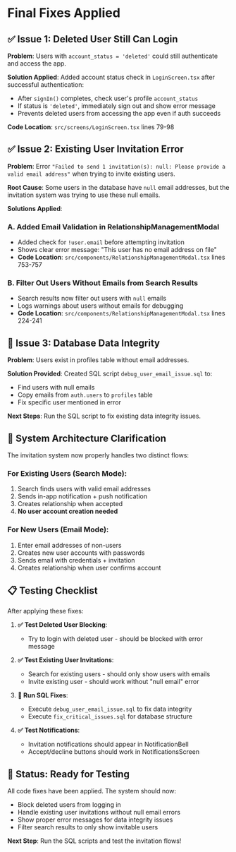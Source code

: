 # Final Fixes Applied

## ✅ Issue 1: Deleted User Still Can Login

**Problem**: Users with `account_status = 'deleted'` could still authenticate and access the app.

**Solution Applied**: Added account status check in `LoginScreen.tsx` after successful authentication:
- After `signIn()` completes, check user's profile `account_status`
- If status is `'deleted'`, immediately sign out and show error message
- Prevents deleted users from accessing the app even if auth succeeds

**Code Location**: `src/screens/LoginScreen.tsx` lines 79-98

## ✅ Issue 2: Existing User Invitation Error

**Problem**: Error `"Failed to send 1 invitation(s): null: Please provide a valid email address"` when trying to invite existing users.

**Root Cause**: Some users in the database have `null` email addresses, but the invitation system was trying to use these null emails.

**Solutions Applied**:

### A. Added Email Validation in RelationshipManagementModal
- Added check for `!user.email` before attempting invitation
- Shows clear error message: "This user has no email address on file"
- **Code Location**: `src/components/RelationshipManagementModal.tsx` lines 753-757

### B. Filter Out Users Without Emails from Search Results
- Search results now filter out users with `null` emails
- Logs warnings about users without emails for debugging
- **Code Location**: `src/components/RelationshipManagementModal.tsx` lines 224-241

## 🔧 Issue 3: Database Data Integrity

**Problem**: Users exist in profiles table without email addresses.

**Solution Provided**: Created SQL script `debug_user_email_issue.sql` to:
- Find users with null emails
- Copy emails from `auth.users` to `profiles` table
- Fix specific user mentioned in error

**Next Steps**: Run the SQL script to fix existing data integrity issues.

## 🎯 System Architecture Clarification

The invitation system now properly handles two distinct flows:

### For Existing Users (Search Mode):
1. Search finds users with valid email addresses
2. Sends in-app notification + push notification  
3. Creates relationship when accepted
4. **No user account creation needed**

### For New Users (Email Mode):
1. Enter email addresses of non-users
2. Creates new user accounts with passwords
3. Sends email with credentials + invitation
4. Creates relationship when user confirms account

## 📋 Testing Checklist

After applying these fixes:

1. **✅ Test Deleted User Blocking**: 
   - Try to login with deleted user - should be blocked with error message

2. **✅ Test Existing User Invitations**:
   - Search for existing users - should only show users with emails
   - Invite existing user - should work without "null email" error

3. **🔧 Run SQL Fixes**:
   - Execute `debug_user_email_issue.sql` to fix data integrity
   - Execute `fix_critical_issues.sql` for database structure

4. **✅ Test Notifications**:
   - Invitation notifications should appear in NotificationBell
   - Accept/decline buttons should work in NotificationsScreen

## 🚀 Status: Ready for Testing

All code fixes have been applied. The system should now:
- Block deleted users from logging in
- Handle existing user invitations without null email errors
- Show proper error messages for data integrity issues
- Filter search results to only show invitable users

**Next Step**: Run the SQL scripts and test the invitation flows!
